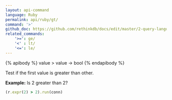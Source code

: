 ```yaml
---
layout: api-command 
language: Ruby
permalink: api/ruby/gt/
command: '>'
github_doc: https://github.com/rethinkdb/docs/edit/master/2-query-language/api/ruby/math-and-logic/gt.md
related_commands:
    '>=': ge/
    '<' : lt/
    '<=': le/
---
```


{% apibody %}
value > value &rarr; bool
{% endapibody %}

Test if the first value is greater than other.

__Example:__ Is 2 greater than 2?

```rb
(r.expr(2) > 2).run(conn)
```


